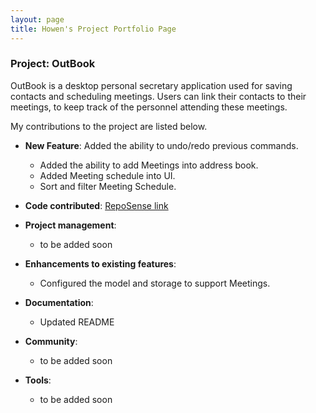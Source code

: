 ```yaml
---
layout: page
title: Howen's Project Portfolio Page
---
```


### Project: OutBook

OutBook is a desktop personal secretary application used for saving contacts and scheduling meetings. Users can link their contacts to their meetings, to keep track of the personnel attending these meetings.

My contributions to the project are listed below.

- **New Feature**: Added the ability to undo/redo previous commands.

  - Added the ability to add Meetings into address book.
  - Added Meeting schedule into UI.
  - Sort and filter Meeting Schedule.

- **Code contributed**: [RepoSense link](https://nus-cs2103-ay2324s1.github.io/tp-dashboard/?search=howenc&breakdown=true)

- **Project management**:

  - to be added soon

- **Enhancements to existing features**:

  - Configured the model and storage to support Meetings.

- **Documentation**:

  - Updated README

- **Community**:

  - to be added soon

- **Tools**:

  - to be added soon
